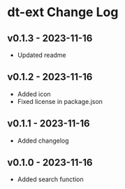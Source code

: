 # dt-ext Change Log

## v0.1.3 - 2023-11-16
- Updated readme

## v0.1.2 - 2023-11-16
- Added icon
- Fixed license in package.json

## v0.1.1 - 2023-11-16
- Added changelog

## v0.1.0 - 2023-11-16
- Added search function